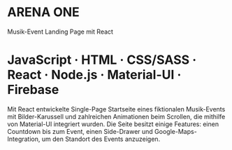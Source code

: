 # ARENA ONE

Musik-Event Landing Page mit React

# JavaScript · HTML · CSS/SASS · React · Node.js · Material-UI · Firebase

Mit React entwickelte Single-Page Startseite eines fiktionalen Musik-Events mit Bilder-Karussell
und zahlreichen Animationen beim Scrollen, die mithilfe von Material-UI integriert wurden.
Die Seite besitzt einige Features: einen Countdown bis zum Event, einen Side-Drawer und
Google-Maps-Integration, um den Standort des Events anzuzeigen.
